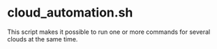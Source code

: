 # cloud_automation.sh
This script makes it possible to run one or more commands for several clouds at the same time.
